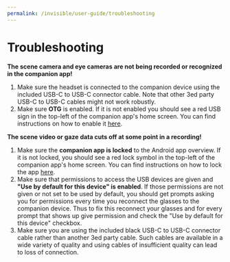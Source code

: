 ```yaml
---
permalink: /invisible/user-guide/troubleshooting
---
```


# Troubleshooting
**The scene camera and eye cameras are not being recorded or recognized in the companion app!**

1. Make sure the headset is connected to the companion device using the included USB-C to USB-C connector cable. Note that other 3ed party USB-C to USB-C cables might not work robustly.
2. Make sure **OTG** is enabled. If it is not enabled you should see a red USB sign in the top-left of the companion app's home screen. You can find instructions on how to enable it [here](/invisible/user-guide/invisible-companion-app/#enable-otg "Pupil Invisible Companion OnePlus Enable OTG").

**The scene video or gaze data cuts off at some point in a recording!**

1. Make sure the **companion app is locked** to the Android app overview. If it is not locked, you should see a red lock symbol in the top-left of the companion app's home screen. You can find instructions on how to lock the app [here](/invisible/user-guide/invisible-companion-app/#enable-application-lock "Pupil Invisible Companion OnePlus App Lock").
2. Make sure that permissions to access the USB devices are given and **"Use by default for this device" is enabled**. If those permissions are not given or not set to be used by default, you should get prompts asking you for permissions every time you reconnect the glasses to the companion device. Thus to fix this reconnect your glasses and for every prompt that shows up give permission and check the "Use by default for this device" checkbox.
3. Make sure you are using the included black USB-C to USB-C connector cable rather than another 3ed party cable. Such cables are available in a wide variety of quality and using cables of insufficient quality can lead to loss of connection.
